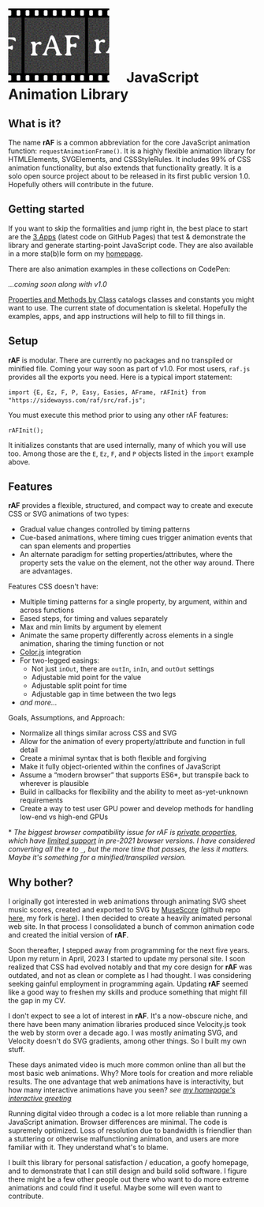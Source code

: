 # <img src="img/rAFgithub.jpg" type="image/svg+xml" style="height:150px;"></img> &emsp;JavaScript Animation Library

## What is it?
The name **rAF** is a common abbreviation for the core JavaScript animation function: `requestAnimationFrame()`. It is a highly flexible animation library for HTMLElements, SVGElements, and CSSStyleRules. It includes 99% of CSS animation functionality, but also extends that functionality greatly.
It is a solo open source project about to be released in its first public version 1.0. Hopefully others will contribute in the future.

## Getting started
If you want to skip the formalities and jump right in, the best place to start are the <a href="https://sidewayss.github.io/rAF/apps/">3 Apps</a> (latest code on GitHub Pages) that test & demonstrate the library and generate starting-point JavaScript code. They are also available in a more sta(b)le form on my <a href="https://sidewayss.com/raf/apps/">homepage</a>.

There are also animation examples in these collections on CodePen:

<i>...coming soon along with v1.0</i>

<a href="https://sidewayss.github.io/rAF/docs/raf-by-class.html">Properties and Methods by Class</a> catalogs classes and constants you might want to use. The current state of documentation is skeletal. Hopefully the examples, apps, and app instructions will help to fill to fill things in.

## Setup
**rAF** is modular. There are currently no packages and no transpiled or minified file. Coming your way soon as part of v1.0. For most users, `raf.js` provides all the exports you need. Here is a typical import statement:
```
import {E, Ez, F, P, Easy, Easies, AFrame, rAFInit} from "https://sidewayss.com/raf/src/raf.js";
```
You must execute this method prior to using any other rAF features:
```
rAFInit();
```
It initializes constants that are used internally, many of which you will use too. Among those are the `E`, `Ez`, `F`, and `P` objects listed in the `import` example above.

## Features
**rAF** provides a flexible, structured, and compact way to create and execute CSS or SVG animations of two types:
- Gradual value changes controlled by timing patterns
- Cue-based animations, where timing cues trigger animation events that can span elements and properties
- An alternate paradigm for setting properties/attributes, where the property sets the value on the element, not the other way around. There are advantages.

Features CSS doesn't have:
- Multiple timing patterns for a single property, by argument, within and across functions
- Eased steps, for timing and values separately
- Max and min limits by argument by element
- Animate the same property differently across elements in a single animation, sharing the timing function or not
- <a href="https://github.com/color-js/color.js">Color.js</a> integration
- For two-legged easings:
    - Not just `inOut`, there are `outIn`, `inIn`, and `outOut` settings
    - Adjustable mid point for the value
    - Adjustable split point for time
    - Adjustable gap in time between the two legs
- *and more...*

Goals, Assumptions, and Approach:
- Normalize all things similar across CSS and SVG
- Allow for the animation of every property/attribute and function in full detail
- Create a minimal syntax that is both flexible and forgiving
- Make it fully object-oriented within the confines of JavaScript
- Assume a “modern browser” that supports ES6*, but transpile back to wherever is plausible
- Build in callbacks for flexibility and the ability to meet as-yet-unknown requirements
- Create a way to test user GPU power and develop methods for handling low-end vs high-end GPUs

\* *The biggest browser compatibility issue for rAF is [private properties](https://developer.mozilla.org/en-US/docs/Web/JavaScript/Reference/Classes/Private_properties), which have [limited support](https://caniuse.com/?search=private%20class) in pre-2021 browser versions. I have considered converting all the `#` to `_`, but the more time that passes, the less it matters. Maybe it's something for a minified/transpiled version.*

## Why bother?
I originally got interested in web animations through animating SVG sheet music scores, created and exported to SVG by <a href="https://musescore.org">MuseScore</a> (github repo <a href="https://github.com/musescore/MuseScore">here</a>, my fork is <a href="https://github.com/sidewayss/MuseScore">here</a>). I then decided to create a heavily animated personal web site. In that process I consolidated a bunch of common animation code and created the initial version of **rAF**.

Soon thereafter, I stepped away from programming for the next five years. Upon my return in April, 2023 I started to update my personal site. I soon realized that CSS had evolved notably and that my core design for **rAF** was outdated, and not as clean or complete as I had thought. I was considering seeking gainful employment in programming again. Updating **rAF** seemed like a good way to freshen my skills and produce something that might fill the gap in my CV.

I don't expect to see a lot of interest in **rAF**. It's a now-obscure niche, and there have been many animation libraries produced since Velocity.js took the web by storm over a decade ago. I was mostly animating SVG, and Velocity doesn't do SVG gradients, among other things. So I built my own stuff.

These days animated video is much more common online than all but the most basic web animations. Why? More tools for creation and more reliable results. The one advantage that web animations have is interactivity, but how many interactive animations have you seen? *see <a href="https://sidewayss.com">my homepage's interactive greeting</a>*

Running digital video through a codec is a lot more reliable than running a JavaScript animation. Browser differences are minimal. The code is supremely optimized. Loss of resolution due to bandwidth is friendlier than a stuttering or otherwise malfunctioning animation, and users are more familiar with it. They understand what's to blame.

I built this library for personal satisfaction / education, a goofy homepage, and to demonstrate that I can still design and build solid software. I figure there might be a few other people out there who want to do more extreme animations and could find it useful. Maybe some will even want to contribute.